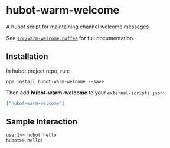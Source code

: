 # hubot-warm-welcome

A hubot script for maintaining channel welcome messages

See [`src/warm-welcome.coffee`](src/warm-welcome.coffee) for full documentation.

## Installation

In hubot project repo, run:

`npm install hubot-warm-welcome --save`

Then add **hubot-warm-welcome** to your `external-scripts.json`:

```json
["hubot-warm-welcome"]
```

## Sample Interaction

```
user1>> hubot hello
hubot>> hello!
```
